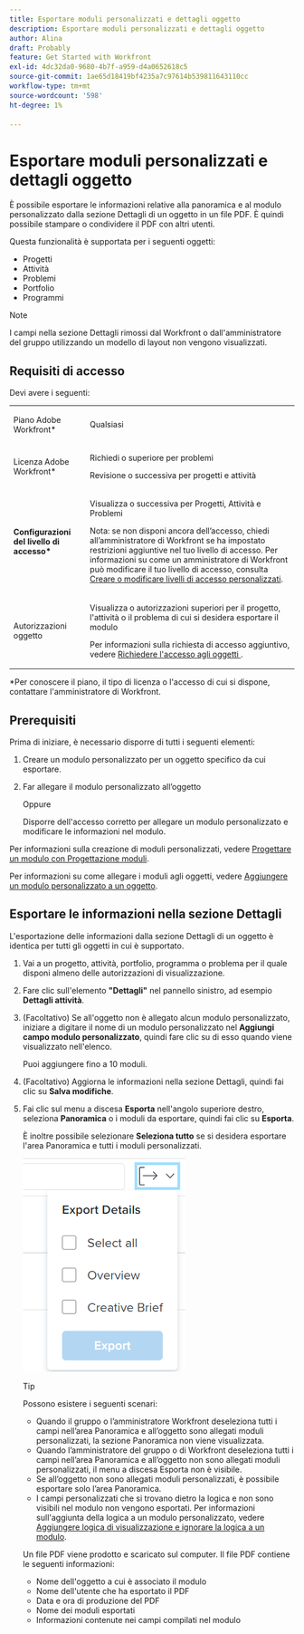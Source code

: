 ```yaml
---
title: Esportare moduli personalizzati e dettagli oggetto
description: Esportare moduli personalizzati e dettagli oggetto
author: Alina
draft: Probably
feature: Get Started with Workfront
exl-id: 4dc32da0-9680-4b7f-a959-d4a0652618c5
source-git-commit: 1ae65d18419bf4235a7c97614b539811643110cc
workflow-type: tm+mt
source-wordcount: '598'
ht-degree: 1%

---
```


# Esportare moduli personalizzati e dettagli oggetto

È possibile esportare le informazioni relative alla panoramica e al modulo personalizzato dalla sezione Dettagli di un oggetto in un file PDF. È quindi possibile stampare o condividere il PDF con altri utenti.

Questa funzionalità è supportata per i seguenti oggetti:

* Progetti
* Attività
* Problemi
* Portfolio
* Programmi

<!--
* Billing records</p> <p>After you open a billing record on a project, you can use the Details area to attach a custom form to the record and fill it out. You can also export billing record information from the Details area.</p> </li>
  -->

>[!NOTE]
>
>I campi nella sezione Dettagli rimossi dal Workfront o dall&#39;amministratore del gruppo utilizzando un modello di layout non vengono visualizzati.

## Requisiti di accesso

Devi avere i seguenti:

<table style="table-layout:auto"> 
 <col> 
 <col> 
 <tbody> 
  <tr> 
   <td role="rowheader"> <p>Piano Adobe Workfront*</p> </td> 
   <td>Qualsiasi</td> 
  </tr> 
  <tr> 
   <td role="rowheader"> <p>Licenza Adobe Workfront*</p> </td> 
   <td> <p>Richiedi o superiore per problemi</p> <p>Revisione o successiva per progetti e attività</p> </td> 
  </tr> 
  <tr data-mc-conditions=""> 
   <td role="rowheader"><strong>Configurazioni del livello di accesso*</strong> </td> 
   <td> <p>Visualizza o successiva per Progetti, Attività e Problemi</p> <p>Nota: se non disponi ancora dell’accesso, chiedi all’amministratore di Workfront se ha impostato restrizioni aggiuntive nel tuo livello di accesso. Per informazioni su come un amministratore di Workfront può modificare il tuo livello di accesso, consulta <a href="../../administration-and-setup/add-users/configure-and-grant-access/create-modify-access-levels.md" class="MCXref xref">Creare o modificare livelli di accesso personalizzati</a>.</p> </td> 
  </tr> 
  <tr data-mc-conditions=""> 
   <td role="rowheader"> <p>Autorizzazioni oggetto</p> </td> 
   <td> <p>Visualizza o autorizzazioni superiori per il progetto, l'attività o il problema di cui si desidera esportare il modulo</p> <p>Per informazioni sulla richiesta di accesso aggiuntivo, vedere <a href="../../workfront-basics/grant-and-request-access-to-objects/request-access.md" class="MCXref xref">Richiedere l'accesso agli oggetti </a>.</p> </td> 
  </tr> 
 </tbody> 
</table>

&#42;Per conoscere il piano, il tipo di licenza o l&#39;accesso di cui si dispone, contattare l&#39;amministratore di Workfront.

## Prerequisiti

Prima di iniziare, è necessario disporre di tutti i seguenti elementi:

1. Creare un modulo personalizzato per un oggetto specifico da cui esportare.
1. Far allegare il modulo personalizzato all’oggetto

   Oppure

   Disporre dell&#39;accesso corretto per allegare un modulo personalizzato e modificare le informazioni nel modulo.

Per informazioni sulla creazione di moduli personalizzati, vedere [Progettare un modulo con Progettazione moduli](/help/quicksilver/administration-and-setup/customize-workfront/create-manage-custom-forms/form-designer/design-a-form/design-a-form.md).

Per informazioni su come allegare i moduli agli oggetti, vedere [Aggiungere un modulo personalizzato a un oggetto](../../workfront-basics/work-with-custom-forms/add-a-custom-form-to-an-object.md).

## Esportare le informazioni nella sezione Dettagli

L&#39;esportazione delle informazioni dalla sezione Dettagli di un oggetto è identica per tutti gli oggetti in cui è supportato.

1. Vai a un progetto, attività, portfolio, programma o problema per il quale disponi almeno delle autorizzazioni di visualizzazione.
1. Fare clic sull&#39;elemento **&quot;Dettagli&quot;** nel pannello sinistro, ad esempio **Dettagli attività**.
1. (Facoltativo) Se all&#39;oggetto non è allegato alcun modulo personalizzato, iniziare a digitare il nome di un modulo personalizzato nel **Aggiungi campo modulo personalizzato**, quindi fare clic su di esso quando viene visualizzato nell&#39;elenco.

   Puoi aggiungere fino a 10 moduli.

1. (Facoltativo) Aggiorna le informazioni nella sezione Dettagli, quindi fai clic su **Salva modifiche**.
1. Fai clic sul menu a discesa **Esporta** nell&#39;angolo superiore destro, seleziona **Panoramica** o i moduli da esportare, quindi fai clic su **Esporta**.

   È inoltre possibile selezionare **Seleziona tutto** se si desidera esportare l&#39;area Panoramica e tutti i moduli personalizzati.

   ![](assets/export-custom-form-button-menu.png)

   >[!TIP]
   >
   >Possono esistere i seguenti scenari:
   >
   >   
   >   
   >   * Quando il gruppo o l’amministratore Workfront deseleziona tutti i campi nell’area Panoramica e all’oggetto sono allegati moduli personalizzati, la sezione Panoramica non viene visualizzata.
   >   * Quando l’amministratore del gruppo o di Workfront deseleziona tutti i campi nell’area Panoramica e all’oggetto non sono allegati moduli personalizzati, il menu a discesa Esporta non è visibile.
   >   * Se all’oggetto non sono allegati moduli personalizzati, è possibile esportare solo l’area Panoramica.
   >   * I campi personalizzati che si trovano dietro la logica e non sono visibili nel modulo non vengono esportati. Per informazioni sull&#39;aggiunta della logica a un modulo personalizzato, vedere [Aggiungere logica di visualizzazione e ignorare la logica a un modulo](/help/quicksilver/administration-and-setup/customize-workfront/create-manage-custom-forms/form-designer/design-a-form/display-skip-logic-form-designer.md).
   >   
   >

   Un file PDF viene prodotto e scaricato sul computer. Il file PDF contiene le seguenti informazioni:

   * Nome dell&#39;oggetto a cui è associato il modulo
   * Nome dell&#39;utente che ha esportato il PDF
   * Data e ora di produzione del PDF
   * Nome dei moduli esportati
   * Informazioni contenute nei campi compilati nel modulo
